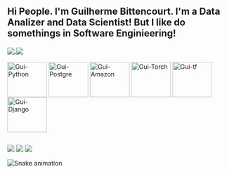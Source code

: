 ## Hi People. I'm Guilherme Bittencourt. I'm a Data Analizer and Data Scientist! But I like do somethings in Software Enginieering! 

<a href="https://github.com/anuraghazra/github-readme-stats">
  <img align="center" src="https://github-readme-stats.vercel.app/api?username=guibitten03&theme=dark&show_icons=true" />
</a>
<a href="https://github.com/anuraghazra/convoychat">
  <img align="center" src="https://github-readme-stats.vercel.app/api/top-langs/?username=guibitten03&theme=dark&layout=compact" />
</a>

<div style="display: inline_block"><br>
  <img align="center" alt="Gui-Python" height="80" width="90" src="https://cdn.jsdelivr.net/gh/devicons/devicon/icons/python/python-original-wordmark.svg">
  <img align="center" alt="Gui-Postgre" height="80" width="90" src="https://cdn.jsdelivr.net/gh/devicons/devicon/icons/postgresql/postgresql-plain-wordmark.svg">
  <img align="center" alt="Gui-Amazon" height="80" width="90" src="https://cdn.jsdelivr.net/gh/devicons/devicon/icons/amazonwebservices/amazonwebservices-original-wordmark.svg" />
  
   <img align="center" alt="Gui-Torch" height="80" width="90" src="https://cdn.jsdelivr.net/gh/devicons/devicon/icons/pytorch/pytorch-original-wordmark.svg" />
   <img align="center" alt="Gui-tf" height="80" width="90" src="https://cdn.jsdelivr.net/gh/devicons/devicon/icons/tensorflow/tensorflow-original-wordmark.svg" />
  
  <img align="center" alt="Gui-Django" height="80" width="90" src="https://cdn.jsdelivr.net/gh/devicons/devicon/icons/django/django-plain-wordmark.svg" />
          
          
</div>
  
  ##
 
<div> 
  <a href="https://www.instagram.com/gmfbittencourt/" target="_blank"><img src="https://img.shields.io/badge/-Instagram-%23E4405F?style=for-the-badge&logo=instagram&logoColor=white" target="_blank"></a>
  <a href = "mailto:bittenkourt.gmf@gmail.com"><img src="https://img.shields.io/badge/-Gmail-%23333?style=for-the-badge&logo=gmail&logoColor=white" target="_blank"></a>
  <a href="/" target="_blank"><img src="https://img.shields.io/badge/-LinkedIn-%230077B5?style=for-the-badge&logo=linkedin&logoColor=white" target="_blank"></a> 
 
  ![Snake animation](https://github.com/guibitten03/guibitten03/blob/output/github-contribution-grid-snake.svg)
 
</div>

